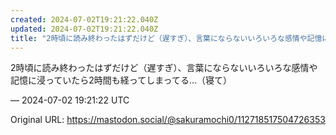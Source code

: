 ```yaml
---
created: 2024-07-02T19:21:22.040Z
updated: 2024-07-02T19:21:22.040Z
title: "2時頃に読み終わったはずだけど（遅すぎ）、言葉にならないいろいろな感情や記憶に浸っていたら2時間も経ってしまってる…（寝て）[...]"
---
```


<p>2時頃に読み終わったはずだけど（遅すぎ）、言葉にならないいろいろな感情や記憶に浸っていたら2時間も経ってしまってる…（寝て）</p>

&mdash; 2024-07-02 19:21:22 UTC

Original URL: https://mastodon.social/@sakuramochi0/112718517504726353
